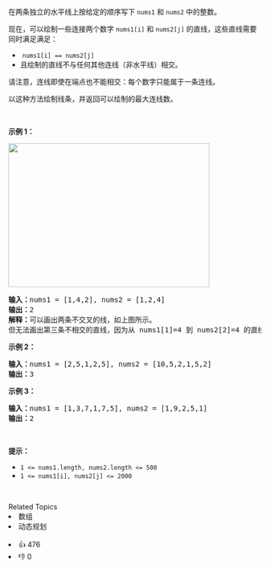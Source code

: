 <p>在两条独立的水平线上按给定的顺序写下 <code>nums1</code> 和 <code>nums2</code> 中的整数。</p>

<p>现在，可以绘制一些连接两个数字 <code>nums1[i]</code>&nbsp;和 <code>nums2[j]</code>&nbsp;的直线，这些直线需要同时满足满足：</p>

<ul> 
 <li>&nbsp;<code>nums1[i] == nums2[j]</code></li> 
 <li>且绘制的直线不与任何其他连线（非水平线）相交。</li> 
</ul>

<p>请注意，连线即使在端点也不能相交：每个数字只能属于一条连线。</p>

<p>以这种方法绘制线条，并返回可以绘制的最大连线数。</p>

<p>&nbsp;</p>

<p><strong>示例 1：</strong></p> 
<img alt="" src="https://assets.leetcode.com/uploads/2019/04/26/142.png" style="width: 400px; height: 286px;" /> 
<pre>
<strong>输入：</strong>nums1 = <span id="example-input-1-1">[1,4,2]</span>, nums2 = <span id="example-input-1-2">[1,2,4]</span>
<strong>输出：</strong><span id="example-output-1">2</span>
<strong>解释：</strong>可以画出两条不交叉的线，如上图所示。 
但无法画出第三条不相交的直线，因为从 nums1[1]=4 到 nums2[2]=4 的直线将与从 nums1[2]=2 到 nums2[1]=2 的直线相交。
</pre>

<div> 
 <p><strong>示例 2：</strong></p> 
</div>

<pre>
<strong>输入：</strong>nums1 = <span id="example-input-2-1">[2,5,1,2,5]</span>, nums2 = <span id="example-input-2-2">[10,5,2,1,5,2]</span>
<strong>输出：</strong><span id="example-output-2">3</span>
</pre>

<div> 
 <p><strong>示例 3：</strong></p> 
</div>

<pre>
<strong>输入：</strong>nums1 = <span id="example-input-3-1">[1,3,7,1,7,5]</span>, nums2 = <span id="example-input-3-2">[1,9,2,5,1]</span>
<strong>输出：</strong><span id="example-output-3">2</span></pre>

<p>&nbsp;</p>

<p><strong>提示：</strong></p>

<ul> 
 <li><code>1 &lt;= nums1.length, nums2.length &lt;= 500</code></li> 
 <li><code>1 &lt;= nums1[i], nums2[j] &lt;= 2000</code></li> 
</ul>

<p>&nbsp;</p>

<div><div>Related Topics</div><div><li>数组</li><li>动态规划</li></div></div><br><div><li>👍 476</li><li>👎 0</li></div>